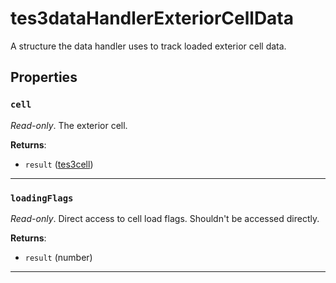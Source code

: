 <!---
	This file is autogenerated. Do not edit this file manually. Your changes will be ignored.
	More information: https://github.com/MWSE/MWSE/tree/master/docs
-->

# tes3dataHandlerExteriorCellData
<div class="search_terms" style="display: none">tes3datahandlerexteriorcelldata, datahandlerexteriorcelldata</div>

A structure the data handler uses to track loaded exterior cell data.

## Properties

### `cell`
<div class="search_terms" style="display: none">cell</div>

*Read-only*. The exterior cell.

**Returns**:

* `result` ([tes3cell](../../types/tes3cell))

***

### `loadingFlags`
<div class="search_terms" style="display: none">loadingflags</div>

*Read-only*. Direct access to cell load flags. Shouldn't be accessed directly.

**Returns**:

* `result` (number)

***

